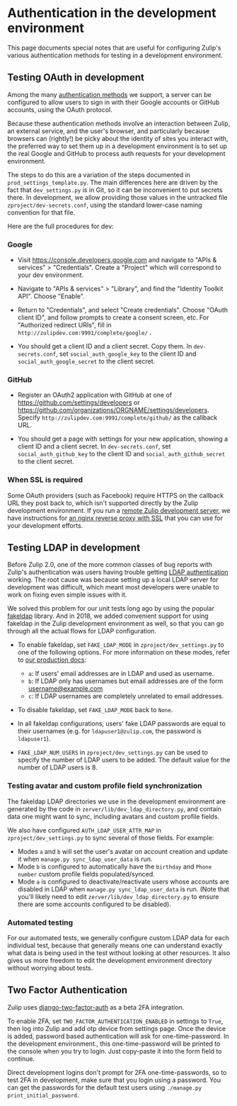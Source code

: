 # Authentication in the development environment

This page documents special notes that are useful for configuring
Zulip's various authentication methods for testing in a development
environment.

## Testing OAuth in development

Among the many [authentication methods](../production/authentication-methods.md)
we support, a server can be configured to allow users to sign in with
their Google accounts or GitHub accounts, using the OAuth protocol.

Because these authentication methods involve an interaction between
Zulip, an external service, and the user's browser, and particularly
because browsers can (rightly!) be picky about the identity of sites
you interact with, the preferred way to set them up in a development
environment is to set up the real Google and GitHub to process auth
requests for your development environment.

The steps to do this are a variation of the steps documented in
`prod_settings_template.py`.  The main differences here are driven by
the fact that `dev_settings.py` is in Git, so it can be inconvenient
to put secrets there.  In development, we allow providing those values
in the untracked file `zproject/dev-secrets.conf`, using the standard
lower-case naming convention for that file.

Here are the full procedures for dev:

### Google

* Visit https://console.developers.google.com and navigate to "APIs &
  services" > "Credentials".  Create a "Project" which will correspond
  to your dev environment.

* Navigate to "APIs & services" > "Library", and find the "Identity
  Toolkit API".  Choose "Enable".

* Return to "Credentials", and select "Create credentials".  Choose
  "OAuth client ID", and follow prompts to create a consent screen, etc.
  For "Authorized redirect URIs", fill in
  `http://zulipdev.com:9991/complete/google/` .

* You should get a client ID and a client secret. Copy them. In
  `dev-secrets.conf`, set `social_auth_google_key` to the client ID
  and `social_auth_google_secret` to the client secret.

### GitHub

* Register an OAuth2 application with GitHub at one of
  https://github.com/settings/developers or
  https://github.com/organizations/ORGNAME/settings/developers.
  Specify `http://zulipdev.com:9991/complete/github/` as the callback URL.

* You should get a page with settings for your new application,
  showing a client ID and a client secret.  In `dev-secrets.conf`, set
  `social_auth_github_key` to the client ID and `social_auth_github_secret`
  to the client secret.

### When SSL is required

Some OAuth providers (such as Facebook) require HTTPS on the callback
URL they post back to, which isn't supported directly by the Zulip
development environment.  If you run a
[remote Zulip development server](../development/remote.md), we have
instructions for
[an nginx reverse proxy with SSL](../development/remote.html#using-an-nginx-reverse-proxy)
that you can use for your development efforts.

## Testing LDAP in development

Before Zulip 2.0, one of the more common classes of bug reports with
Zulip's authentication was users having trouble getting [LDAP
authentication](../production/authentication-methods.html#ldap-including-active-directory)
working.  The root cause was because setting up a local LDAP server
for development was difficult, which meant most developers were unable
to work on fixing even simple issues with it.

We solved this problem for our unit tests long ago by using the
popular [fakeldap](https://github.com/zulip/fakeldap) library.  And in
2018, we added convenient support for using fakeldap in the Zulip
development environment as well, so that you can go through all the
actual flows for LDAP configuration.

- To enable fakeldap, set `FAKE_LDAP_MODE` in
`zproject/dev_settings.py` to one of the following options.  For more
information on these modes, refer to
[our production docs](../production/authentication-methods.html#ldap-including-active-directory):
  - `a`: If users' email addresses are in LDAP and used as username.
  - `b`: If LDAP only has usernames but email addresses are of the form
  username@example.com
  - `c`: If LDAP usernames are completely unrelated to email addresses.

- To disable fakeldap, set `FAKE_LDAP_MODE` back to `None`.

- In all fakeldap configurations, users' fake LDAP passwords are equal
  to their usernames (e.g. for `ldapuser1@zulip.com`, the password is
  `ldapuser1`).

- `FAKE_LDAP_NUM_USERS` in `zproject/dev_settings.py` can be used to
specify the number of LDAP users to be added. The default value for
the number of LDAP users is 8.

### Testing avatar and custom profile field synchronization

The fakeldap LDAP directories we use in the development environment
are generated by the code in `zerver/lib/dev_ldap_directory.py`, and
contain data one might want to sync, including avatars and custom
profile fields.

We also have configured `AUTH_LDAP_USER_ATTR_MAP` in
`zproject/dev_settings.py` to sync several of those fields.  For
example:

* Modes `a` and `b` will set the user's avatar on account creation and
  update it when `manage.py sync_ldap_user_data` is run.
* Mode `b` is configured to automatically have the `birthday` and
  `Phone number` custom profile fields populated/synced.
* Mode `a` is configured to deactivate/reactivate users whose accounts
  are disabled in LDAP when `manage.py sync_ldap_user_data` is run.
  (Note that you'll likely need to edit
  `zerver/lib/dev_ldap_directory.py` to ensure there are some accounts
  configured to be disabled).

### Automated testing

For our automated tests, we generally configure custom LDAP data for
each individual test, because that generally means one can understand
exactly what data is being used in the test without looking at other
resources.  It also gives us more freedom to edit the development
environment directory without worrying about tests.

## Two Factor Authentication

Zulip uses [django-two-factor-auth][0] as a beta 2FA integration.

To enable 2FA, set `TWO_FACTOR_AUTHENTICATION_ENABLED` in settings to
`True`, then log into Zulip and add otp device from settings
page. Once the device is added, password based authentication will ask
for one-time-password.  In the development environment., this
one-time-password will be printed to the console when you try to
login.  Just copy-paste it into the form field to continue.

Direct development logins don't prompt for 2FA one-time-passwords, so
to test 2FA in development, make sure that you login using a
password.  You can get the passwords for the default test users using
`./manage.py print_initial_password`.

[0]: https://github.com/Bouke/django-two-factor-auth
